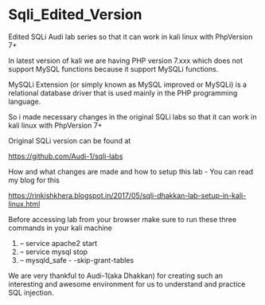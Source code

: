 # Sqli_Edited_Version
Edited SQLi Audi lab series so that it can work in kali linux with PhpVersion 7+

In latest version of kali we are having PHP version 7.xxx which does not support MySQL functions because it support MySQLi functions.

MySQLi Extension (or simply known as MySQL improved or MySQLi) is a relational database driver that is used mainly in the PHP programming language. 

So i made necessary changes in the original SQLi labs so that it can work in kali linux with PhpVersion 7+

Original SQLi version can be found at 

https://github.com/Audi-1/sqli-labs

How and what changes are made and how to setup this lab - You can read my blog for this

https://rinkishkhera.blogspot.in/2017/05/sqli-dhakkan-lab-setup-in-kali-linux.html


Before accessing lab from your browser make sure to run these three commands
in your kali machine

1) – service apache2 start
2) – service mysql stop
3) – mysqld_safe - -skip-grant-tables

We are very thankful to Audi-1(aka Dhakkan) for creating such an interesting and awesome environment for us to understand and practice SQL injection.
